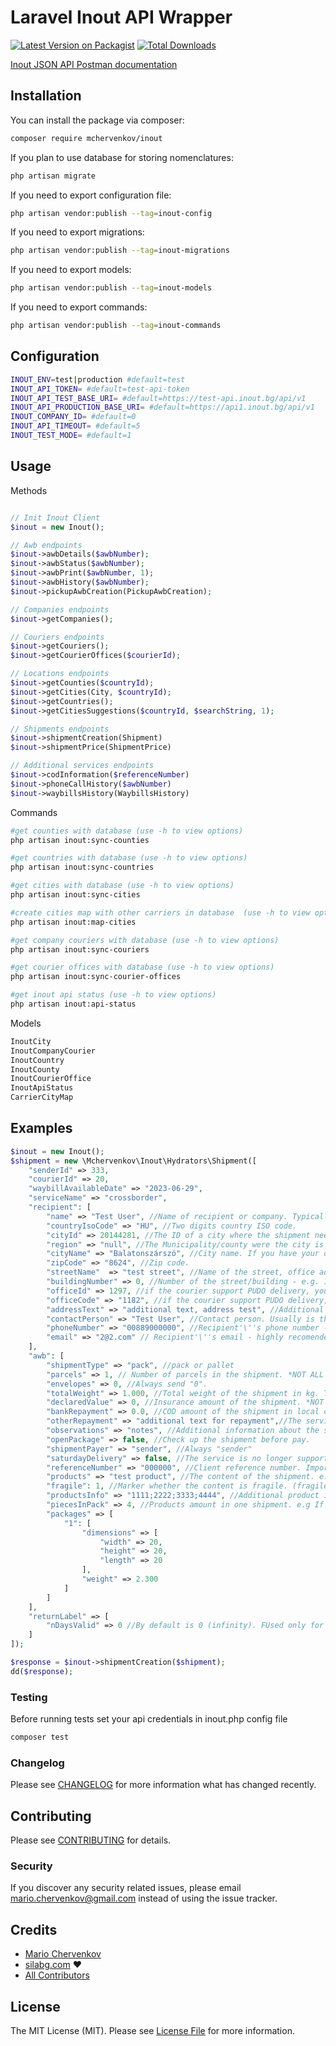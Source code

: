 # Laravel Inout API Wrapper

[![Latest Version on Packagist](https://img.shields.io/packagist/v/mchervenkov/inout.svg?style=flat-square)](https://packagist.org/packages/mchervenkov/inout)
[![Total Downloads](https://img.shields.io/packagist/dt/mchervenkov/inout.svg?style=flat-square)](https://packagist.org/packages/mchervenkov/inout)

[Inout JSON API Postman documentation](https://documenter.getpostman.com/view/26992907/2s93Y2S2Q8#intro)

## Installation

You can install the package via composer:

```bash
composer require mchervenkov/inout
```

If you plan to use database for storing nomenclatures:

```bash
php artisan migrate
```

If you need to export configuration file:

```bash
php artisan vendor:publish --tag=inout-config
```

If you need to export migrations:

```bash
php artisan vendor:publish --tag=inout-migrations
```

If you need to export models:

```bash
php artisan vendor:publish --tag=inout-models
```

If you need to export commands:

```bash
php artisan vendor:publish --tag=inout-commands
```

## Configuration

```bash
INOUT_ENV=test|production #default=test
INOUT_API_TOKEN= #default=test-api-token
INOUT_API_TEST_BASE_URI= #default=https://test-api.inout.bg/api/v1
INOUT_API_PRODUCTION_BASE_URI= #default=https://api1.inout.bg/api/v1
INOUT_COMPANY_ID= #default=0
INOUT_API_TIMEOUT= #default=5
INOUT_TEST_MODE= #default=1
```

## Usage

Methods
```php

// Init Inout Client
$inout = new Inout();

// Awb endpoints
$inout->awbDetails($awbNumber);
$inout->awbStatus($awbNumber);
$inout->awbPrint($awbNumber, 1);
$inout->awbHistory($awbNumber);
$inout->pickupAwbCreation(PickupAwbCreation);

// Companies endpoints
$inout->getCompanies();

// Couriers endpoints
$inout->getCouriers();
$inout->getCourierOffices($courierId);

// Locations endpoints
$inout->getCounties($countryId);
$inout->getCities(City, $countryId);
$inout->getCountries();
$inout->getCitiesSuggestions($countryId, $searchString, 1);

// Shipments endpoints
$inout->shipmentCreation(Shipment)
$inout->shipmentPrice(ShipmentPrice)

// Additional services endpoints
$inout->codInformation($referenceNumber)
$inout->phoneCallHistory($awbNumber)
$inout->waybillsHistory(WaybillsHistory)
```

Commands

```bash
#get counties with database (use -h to view options)
php artisan inout:sync-counties

#get countries with database (use -h to view options)
php artisan inout:sync-countries

#get cities with database (use -h to view options)
php artisan inout:sync-cities

#create cities map with other carriers in database  (use -h to view options)
php artisan inout:map-cities

#get company couriers with database (use -h to view options)
php artisan inout:sync-couriers

#get courier offices with database (use -h to view options)
php artisan inout:sync-courier-offices

#get inout api status (use -h to view options)
php artisan inout:api-status
```

Models
```php
InoutCity
InoutCompanyCourier
InoutCountry
InoutCounty
InoutCourierOffice
InoutApiStatus
CarrierCityMap
```

## Examples

```php
$inout = new Inout();
$shipment = new \Mchervenkov\Inout\Hydrators\Shipment([
    "senderId" => 333,
    "courierId" => 20,
    "waybillAvailableDate" => "2023-06-29",
    "serviceName" => "crossborder",
    "recipient": [
        "name" => "Test User", //Name of recipient or company. Typically, both customer names (first name and last name) or company.
        "countryIsoCode" => "HU", //Two digits country ISO code.
        "cityId" => 20144281, //The ID of a city where the shipment needs to delivery. Obtain an ID from Cities_Web_Service_v1.0. Using cityId, cityName and zipCode can be null.
        "region" => "null", //The Municipality/county were the city is located.
        "cityName" => "Balatonszárszó", //City name. If you have your own nomenclature with а cities, you can fill in the fields cityName, zipCode and region.
        "zipCode" => "8624", //Zip code.
        "streetName"  => "test street", //Name of the street, office address or office name - e.g. If you create shipment to address - Main street or Main street 10.If you want to create shipment to an office, please add a keyword "to office: " to office name or office address.
        "buildingNumber" => 0, //Number of the street/building - e.g. 10
        "officeId" => 1297, //if the courier support PUDO delivery, you can send ID of the PUDO. Obtain the PUDO ID'\''s from "Courier_Offices_Web_Service_v1.2"
        "officeCode" => "1182", //if the courier support PUDO delivery, you can send COURIER_OFFICE_CODE of the PUDO. Obtain the PUDO COURIER_OFFICE_CODE'\''s from "Courier_Offices_Web_Service_v1.2"
        "addressText" => "additional text, address test", //Additional address information – e.g. бл.25 ет 3. or bl.25 et. 3 *NOT ALL COURIERS SUPPORT IT*
        "contactPerson" => "Test User", //Contact person. Usually is the same as the name of recipient.
        "phoneNumber" => "00889000000", //Recipient'\''s phone number - mandatory for all coureirs.
        "email" => "2@2.com" // Recipient'\''s email - highly recomended
    ],
    "awb": [
        "shipmentType" => "pack", //pack or pallet
        "parcels" => 1, // Number of parcels in the shipment. *NOT ALL COURIERS SUPPORT MULTIPARCEL SERVICE*
        "envelopes" => 0, //Always send "0".
        "totalWeight" => 1.000, //Total weight of the shipment in kg. The value have to be equal to the sum of all packages.
        "declaredValue" => 0, //Insurance amount of the shipment. *NOT ALL COURIERS SUPPORT THE SERVICE*
        "bankRepayment" => 0.0, //COD amount of the shipment in local currency. You can set to 0 if the shipment doesn'\''t have a COD amount.
        "otherRepayment" => "additional text for repayment",//The service is no longer supported
        "observations" => "notes", //Additional information about the shipment/products. (notes)
        "openPackage" => false, //Check up the shipment before pay.
        "shipmentPayer" => "sender", //Always "sender"
        "saturdayDelivery" => false, //The service is no longer supported
        "referenceNumber" => "000000", //Client reference number. Important: The information in the field must be unique to avoid duplicate shipments!
        "products" => "test product", //The content of the shipment. e.g. product1 product2
        "fragile": 1, //Marker whether the content is fragile. (fragile = 1 if the content is fragile) – Used only for BG
        "productsInfo" => "1111;2222;3333;4444", //Аdditional product information.
        "piecesInPack" => 4, //Products amount in one shipment. e.g If the shipment contain 5 products the field will be filled with 5.
        "packages" => [
            "1": [
                "dimensions" => [
                    "width" => 20,
                    "height" => 20,
                    "length" => 20
                ],
                "weight" => 2.300
            ]
        ]
    ],
    "returnLabel" => [
        "nDaysValid" => 0 //By default is 0 (infinity). FUsed only for Greece
    ]
]);

$response = $inout->shipmentCreation($shipment);
dd($response);

```

### Testing
Before running tests set your api credentials in inout.php config file
```bash
composer test
```

### Changelog

Please see [CHANGELOG](CHANGELOG.md) for more information what has changed recently.

## Contributing

Please see [CONTRIBUTING](CONTRIBUTING.md) for details.

### Security

If you discover any security related issues, please email mario.chervenkov@gmail.com instead of using the issue tracker.

## Credits

- [Mario Chervenkov](https://github.com/mariochervenkov)
- [silabg.com](https://www.silabg.com/) :heart:
- [All Contributors](../../contributors)

## License

The MIT License (MIT). Please see [License File](LICENSE.md) for more information.
